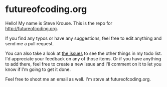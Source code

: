 # futureofcoding.org

Hello! My name is Steve Krouse. This is the repo for http://futureofcoding.org. 

If you find any typos or have any suggestions, feel free to edit anything and send me a pull request.

You can also take a look at [the issues](https://github.com/stevekrouse/futureofcoding.org/issues) to see the other things in my todo list. I'd appreciate your feedback on any of those items. Or if you have anything to add there, feel free to create a new issue and I'll comment on it to let you know if I'm going to get it done. 

Feel free to shoot me an email as well. I'm steve at futureofcoding.org.

<script repoPath="stevekrouse/futureofcoding.org" type="text/javascript" src="/unbreakable-links/index.js"></script>
